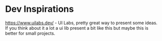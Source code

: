 # Dev Inspirations

https://www.uilabs.dev/ - UI Labs, pretty great way to present some ideas. If you think about it a lot a ui lib present a bit like this but maybe this is better for small projects.
